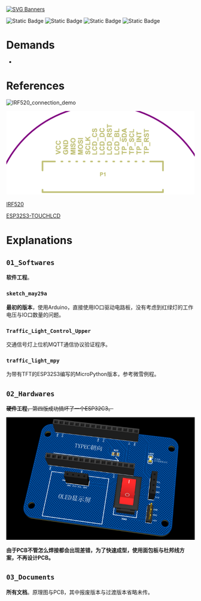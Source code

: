 [![SVG Banners](https://svg-banners.vercel.app/api?type=glitch&text1=Traffic🤔Light&width=900&height=200)](https://github.com/CQUT-handsomeboy/traffic_light_control)

![Static Badge](https://img.shields.io/badge/License-AGPL3-green) ![Static Badge](https://img.shields.io/badge/Language-Arduino-red) ![Static Badge](https://img.shields.io/badge/Language-Micropython-red) ![Static Badge](https://img.shields.io/badge/Author-CQUT_handsomeboy-black)

# Demands

-   


# References

![IRF520_connection_demo](http://hobbycomponents.com/images/forum/IFR520_MOSFET_Module_DC_Motor_Example.png)

![ESP32_connection](./.asset/img2.png)

[IRF520](https://forum.hobbycomponents.com/viewtopic.php?f=76&t=1872)

[ESP32S3-TOUCHLCD](https://www.waveshare.net/wiki/ESP32-S3-Touch-LCD-1.28)

# Explanations

## `01_Softwares`

**软件工程**。

### `sketch_may29a`

**最初的版本**，使用Arduino，直接使用IO口驱动电路板，没有考虑到红绿灯的工作电压与IO口数量的问题。

### `Traffic_Light_Control_Upper`

交通信号灯上位机MQTT通信协议验证程序。

### `traffic_light_mpy`

为带有TFT的ESP32S3编写的MicroPython版本，参考微雪例程。


## `02_Hardwares`

~~**硬件工程**，第四版成功搞坏了一个ESP32C3。~~

![](./.asset/img1.png)

**由于PCB不管怎么焊接都会出现差错，为了快速成型，使用面包板与杜邦线方案，不再设计PCB。**

## `03_Documents`

**所有文档**。原理图与PCB，其中报废版本与过渡版本省略未传。
